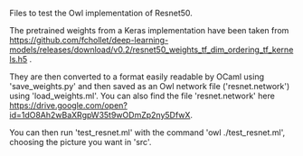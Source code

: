 Files to test the Owl implementation of Resnet50.

The pretrained weights from a Keras implementation have been taken from https://github.com/fchollet/deep-learning-models/releases/download/v0.2/resnet50_weights_tf_dim_ordering_tf_kernels.h5 .

They are then converted to a format easily readable by OCaml using 'save_weights.py' and then saved as an Owl network file ('resnet.network') using 'load_weights.ml'. You can also find the file 'resnet.network' here https://drive.google.com/open?id=1dO8Ah2wBaXRgpW35t9wODmZp2ny5DfwX.

You can then run 'test_resnet.ml' with the command 'owl ./test_resnet.ml', choosing the picture you want in 'src'.